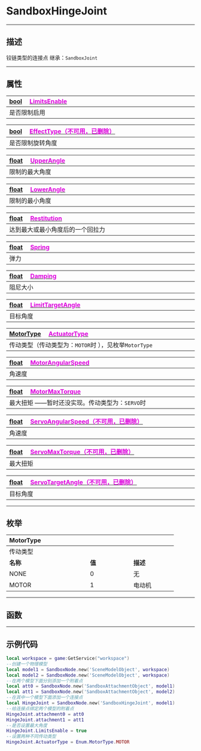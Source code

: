 # SandboxHingeJoint
------------------------------------------------------------------------------------------
## 描述

铰链类型的连接点
继承：`SandboxJoint`

------------------------------------------------------------------------------------------
## 属性

|<div style="width:1125px">[bool]() &emsp;[<font color="dd00dd">LimitsEnable</font>]()</div>|
|:---|
|是否限制启用|

|<div style="width:1125px">[bool]() &emsp;[<font color="dd00dd">EffectType（不可用，已删除）</font>]()</div>|
|:---|
|是否限制旋转角度|

|<div style="width:1125px">[float]() &emsp;[<font color="dd00dd">UpperAngle</font>]()</div>|
|:---|
|限制的最大角度|

|<div style="width:1125px">[float]() &emsp;[<font color="dd00dd">LowerAngle</font>]()</div>|
|:---|
|限制的最小角度|

|<div style="width:1125px">[float]() &emsp;[<font color="dd00dd">Restitution</font>]()</div>|
|:---|
|达到最大或最小角度后的一个回拉力|

|<div style="width:1125px">[float]() &emsp;[<font color="dd00dd">Spring</font>]()</div>|
|:---|
|弹力|

|<div style="width:1125px">[float]() &emsp;[<font color="dd00dd">Damping</font>]()</div>|
|:---|
|阻尼大小|

|<div style="width:1125px">[float]() &emsp;[<font color="dd00dd">LimitTargetAngle</font>]()</div>|
|:---|
|目标角度|

|<div style="width:1125px">[MotorType]() &emsp;[<font color="dd00dd">ActuatorType</font>]()</div>|
|:---|
|传动类型（传动类型为：`MOTOR`时 ），见枚举`MotorType`|

|<div style="width:1125px">[float]() &emsp;[<font color="dd00dd">MotorAngularSpeed</font>]()</div>|
|:---|
|角速度|

|<div style="width:1125px">[float]() &emsp;[<font color="dd00dd">MotorMaxTorque</font>]()</div>|
|:---|
|最大扭矩 ——暂时还没实现。传动类型为：`SERVO`时|

|<div style="width:1125px">[float]() &emsp;[<font color="dd00dd">ServoAngularSpeed（不可用，已删除）</font>]()</div>|
|:---|
|角速度|

|<div style="width:1125px">[float]() &emsp;[<font color="dd00dd">ServoMaxTorque（不可用，已删除）</font>]()</div>|
|:---|
|最大扭矩|

|<div style="width:1125px">[float]() &emsp;[<font color="dd00dd">ServoTargetAngle（不可用，已删除）</font>]()</div>|
|:---|
|目标角度|

------------------------------------------------------------------------------------------
## 枚举

|<div style="width:200px">MotorType</div>|<div style="width:100px"></div>|<div style="width:100px"></div>|
|:---   |:---|:---|
|传动类型|
|**名称**   |**值**  |**描述**|
|NONE   |0   |无|
|MOTOR|1   |电动机|

------------------------------------------------------------------------------------------
## 函数



------------------------------------------------------------------------------------------
## 示例代码

```lua
local workspace = game:GetService("workspace")
--创建一个物理模型
local model1 = SandboxNode.new('SceneModelObject', workspace)
local model2 = SandboxNode.new('SceneModelObject', workspace)
--在两个模型下面分别添加一个附着点
local att0 = SandboxNode.new('SandboxAttachmentObject', model1)
local att1 = SandboxNode.new('SandboxAttachmentObject', model2)
--在其中一个模型下面添加一个连接点
local HingeJoint = SandboxNode.new('SandboxHingeJoint', model1)
--给连接点绑定两个模型的附着点
HingeJoint.attachment0 = att0
HingeJoint.attachment1 = att1
--是否设置最大角度
HingeJoint.LimitsEnable = true
--设置两种不同传动类型
HingeJoint.ActuatorType = Enum.MotorType.MOTOR
```